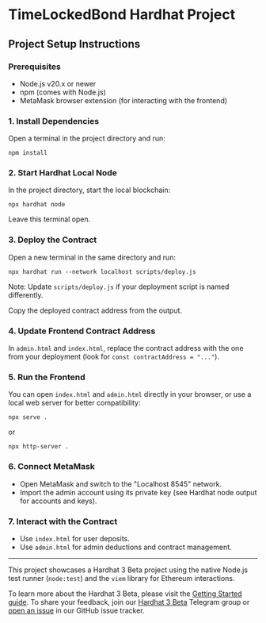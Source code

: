 
# TimeLockedBond Hardhat Project

## Project Setup Instructions

### Prerequisites

- Node.js v20.x or newer
- npm (comes with Node.js)
- MetaMask browser extension (for interacting with the frontend)

### 1. Install Dependencies

Open a terminal in the project directory and run:

```
npm install
```

### 2. Start Hardhat Local Node

In the project directory, start the local blockchain:

```
npx hardhat node
```
Leave this terminal open.

### 3. Deploy the Contract

Open a new terminal in the same directory and run:

```
npx hardhat run --network localhost scripts/deploy.js
```
Note: Update `scripts/deploy.js` if your deployment script is named differently.

Copy the deployed contract address from the output.

### 4. Update Frontend Contract Address

In `admin.html` and `index.html`, replace the contract address with the one from your deployment (look for `const contractAddress = "..."`).

### 5. Run the Frontend

You can open `index.html` and `admin.html` directly in your browser, or use a local web server for better compatibility:

```
npx serve .
```
or

```
npx http-server .
```

### 6. Connect MetaMask

- Open MetaMask and switch to the "Localhost 8545" network.
- Import the admin account using its private key (see Hardhat node output for accounts and keys).

### 7. Interact with the Contract

- Use `index.html` for user deposits.
- Use `admin.html` for admin deductions and contract management.

---

This project showcases a Hardhat 3 Beta project using the native Node.js test runner (`node:test`) and the `viem` library for Ethereum interactions.

To learn more about the Hardhat 3 Beta, please visit the [Getting Started guide](https://hardhat.org/docs/getting-started#getting-started-with-hardhat-3). To share your feedback, join our [Hardhat 3 Beta](https://hardhat.org/hardhat3-beta-telegram-group) Telegram group or [open an issue](https://github.com/NomicFoundation/hardhat/issues/new) in our GitHub issue tracker.


